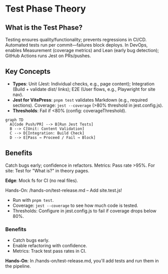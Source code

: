 # Test Phase Theory

## What is the Test Phase?
Testing ensures quality/functionality; prevents regressions in CI/CD. Automated tests run per commit—failures block deploys. In DevOps, enables Measurement (coverage metrics) and Lean (early bug detection); GitHub Actions runs Jest on PRs/pushes.

## Key Concepts
- **Types**: Unit (Jest: Individual checks, e.g., page content); Integration (Build + validate dist/ links); E2E (User flows, e.g., Playwright for site nav).
- **Jest for VitePress**: `pnpm test` validates Markdown (e.g., required sections). Coverage: `jest --coverage` (>80% threshold in jest.config.js).
- **Thresholds**: Fail if <80% (config: coverageThreshold).

```mermaid
graph TD
  A[Code Push/PR] --> B[Run Jest Tests]
  B --> C[Unit: Content Validation]
  C --> D[Integration: Build Check]
  D --> E[Pass → Proceed / Fail → Block]
```

## Benefits
Catch bugs early; confidence in refactors. Metrics: Pass rate >95%. For site: Test for "What is?" in theory pages.

**Edge**: Mock fs for CI (no real files).

Hands-On: /hands-on/test-release.md – Add site.test.js!
- Run with `pnpm test`.
- Coverage: `jest --coverage` to see how much code is tested.
- Thresholds: Configure in jest.config.js to fail if coverage drops below 80%.

### Benefits
- Catch bugs early.
- Enable refactoring with confidence.
- Metrics: Track test pass rates in CI.

**Hands-On**: In /hands-on/test-release.md, you'll add tests and run them in the pipeline.
